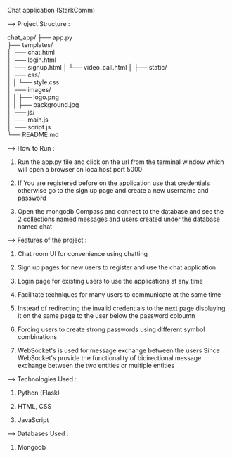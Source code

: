 Chat application (StarkComm)

--> Project Structure :

chat_app/
├── app.py                      
├── templates/                  
│   ├── chat.html              
│   ├── login.html              
│   └── signup.html
│   └── video_call.html
│
├── static/                     
│   ├── css/                    
│   │   └── style.css          
│   ├── images/                 
│   │   ├── logo.png            
│   │   ├── background.jpg      
│   └── js/                    
│       ├── main.js            
│       └── script.js           
└── README.md                   



--> How to Run :

1) Run the app.py file and click on the url from the terminal window which will open a browser on localhost port 5000

2) If You are registered before on the application use that credentials otherwise go to the sign up page and create a new username and password 

3) Open the mongodb Compass and connect to the database and see the 2 collections named messages and users created under the database named chat 


--> Features of the project : 

1)  Chat room UI for convenience using chatting 

2) Sign up pages for new users to register and use the chat application 

3) Login page for existing users to use the applications at  any time 

4) Facilitate techniques for many users to communicate at the same time 

5) Instead of redirecting the invalid credentials to the next page displaying it on the same page to the user below the password coloumn 

6) Forcing users to create strong passwords using different symbol combinations 

7) WebSocket's is used for message exchange between the users 
  Since WebSocket's provide the functionality of bidirectional message exchange between the two entities or multiple entities 


--> Technologies Used :

1) Python (Flask)

2) HTML, CSS

3) JavaScript 


--> Databases Used :

1) Mongodb 

